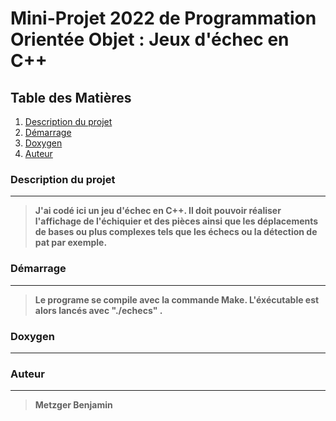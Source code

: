 # Mini-Projet 2022 de Programmation Orientée Objet : Jeux d'échec en C++

## Table des Matières
1. [Description du projet](#description-du-projet)
2. [Démarrage](#démarrage)
3. [Doxygen](#doxygen)
4. [Auteur](#auteur)

### Description du projet
***
>**J'ai codé ici un jeu d'échec en C++. Il doit pouvoir réaliser l'affichage de l'échiquier et des pièces ainsi que les déplacements de bases ou plus complexes tels que les échecs ou la détection de pat par exemple.**


### Démarrage
***
>**Le programe se compile avec la commande Make. L'éxécutable est alors lancés avec "./echecs" .** 

### Doxygen
***

### Auteur
***
>**Metzger Benjamin**

